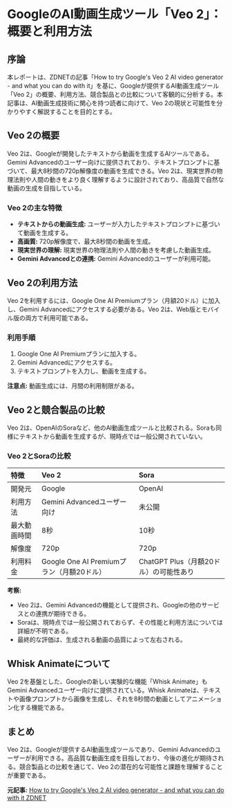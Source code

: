 # GoogleのAI動画生成ツール「Veo 2」：概要と利用方法

## 序論

本レポートは、ZDNETの記事「How to try Google's Veo 2 AI video generator - and what you can do with it」を基に、Googleが提供するAI動画生成ツール「Veo 2」の概要、利用方法、競合製品との比較について客観的に分析する。本記事は、AI動画生成技術に関心を持つ読者に向けて、Veo 2の現状と可能性を分かりやすく解説することを目的とする。

## Veo 2の概要

Veo 2は、Googleが開発したテキストから動画を生成するAIツールである。Gemini Advancedのユーザー向けに提供されており、テキストプロンプトに基づいて、最大8秒間の720p解像度の動画を生成できる。Veo 2は、現実世界の物理法則や人間の動きをより良く理解するように設計されており、高品質で自然な動画の生成を目指している。

### Veo 2の主な特徴

* **テキストからの動画生成:** ユーザーが入力したテキストプロンプトに基づいて動画を生成する。
* **高画質:** 720p解像度で、最大8秒間の動画を生成。
* **現実世界の理解:** 現実世界の物理法則や人間の動きを考慮した動画生成。
* **Gemini Advancedとの連携:** Gemini Advancedのユーザーが利用可能。

## Veo 2の利用方法

Veo 2を利用するには、Google One AI Premiumプラン（月額20ドル）に加入し、Gemini Advancedにアクセスする必要がある。Veo 2は、Web版とモバイル版の両方で利用可能である。

### 利用手順

1. Google One AI Premiumプランに加入する。
2. Gemini Advancedにアクセスする。
3. テキストプロンプトを入力し、動画を生成する。

**注意点:** 動画生成には、月間の利用制限がある。

## Veo 2と競合製品の比較

Veo 2は、OpenAIのSoraなど、他のAI動画生成ツールと比較される。Soraも同様にテキストから動画を生成するが、現時点では一般公開されていない。

### Veo 2とSoraの比較

| 特徴 | Veo 2 | Sora |
| :------------- | :------------------------------------- | :------------------------------------- |
| 開発元 | Google | OpenAI |
| 利用方法 | Gemini Advancedユーザー向け | 未公開 |
| 最大動画時間 | 8秒 | 10秒 |
| 解像度 | 720p | 720p |
| 利用料金 | Google One AI Premiumプラン（月額20ドル） | ChatGPT Plus（月額20ドル）の可能性あり |

**考察:**

* Veo 2は、Gemini Advancedの機能として提供され、Googleの他のサービスとの連携が期待できる。
* Soraは、現時点では一般公開されておらず、その性能と利用方法については詳細が不明である。
* 最終的な評価は、生成される動画の品質によって左右される。

## Whisk Animateについて

Veo 2を基盤とした、Googleの新しい実験的な機能「Whisk Animate」もGemini Advancedユーザー向けに提供されている。Whisk Animateは、テキストや画像プロンプトから画像を生成し、それを8秒間の動画としてアニメーション化する機能である。

## まとめ

Veo 2は、Googleが提供するAI動画生成ツールであり、Gemini Advancedのユーザーが利用できる。高品質な動画生成を目指しており、今後の進化が期待される。競合製品との比較を通じて、Veo 2の潜在的な可能性と課題を理解することが重要である。


**元記事:** [How to try Google's Veo 2 AI video generator - and what you can do with it ZDNET](https://www.zdnet.com/article/how-to-try-googles-veo-2-ai-video-generator-and-what-you-can-do-with-it/)